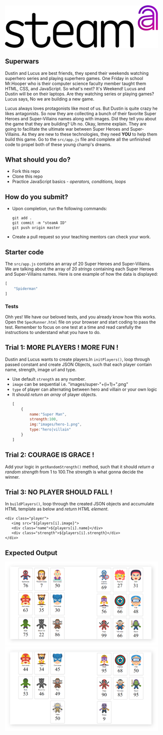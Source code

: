 ![alt text](https://github.com/prasanthsteamA/images/blob/main/SteamA-BlackLogo%202%201.png)

## Superwars

Dustin and Lucus are best friends, they spend their weekends watching superhero series and playing superhero games. One Friday in school Mr.Hooper who is their computer science faculty member taught them HTML, CSS, and JavaScript. So what's next? It's Weekend! Lucus and Dustin will be on their laptops. Are they watching series or playing games? Lucus says, No we are building a new game.

Lucus always loves protagonists like most of us. But Dustin is quite crazy he likes antagonists. So now they are collecting a bunch of their favorite Super Heroes and Super-Villains names along with images. Did they tell you about the game that they are building? Uh no. Okay, lemme explain. They are going to facilitate the ultimate war between Super Heroes and Super-Villains. As they are new to these technologies, they need **YOU** to help them build this game. Go to the `src/app.js` file and complete all the unfinished code to propel both of these young champ's dreams.

## What should you do?

- Fork this repo
- Clone this repo
- Practice JavaScript basics - _operators, conditions, loops_

## How do you submit?

- Upon completion, run the following commands:

  ```
  git add .
  git commit -m "steamA ID"
  git push origin master
  ```

- Create a pull request so your teaching mentors can check your work.

## Starter code

The `src/app.js` contains an array of 20 Super Heroes and Super-Villains. We are talking about the array of 20 _strings_ containing each Super Heroes and Super-Villains names. Here is one example of how the data is displayed:

```javascript
[
    "Spiderman"
]
```

### Tests

Ohh yes! We have our beloved tests, and you already know how this works. Open the `SpecRunner.html` file on your browser and start coding to pass the test. Remember to focus on one test at a time and read carefully the instructions to understand what you have to do.

## Trial 1: MORE PLAYERS ! MORE FUN !

Dustin and Lucus wants to create players.In `initPlayers()`, loop through passed constant and  create JSON Objects, such that each player contain name, strength, image url and type.  
* Use default `strength` as any number.  
* `image` can be sequential i.e. "images/super-"+(i+1)+".png"  
* `type` of player can alternating between hero and villain or your own logic
* It should _return an array_ of player objects.
    ```javascript
    [
        {
            name:"Super Man",
            strength:100,
            img:"images/hero-1.png",
            type:"hero|villain"
        }
    ]
    ```

## Trial 2: COURAGE IS GRACE !

Add your logic in `getRandomStrength()` method, such that it should _return a random strength_ from 1 to 100.The strength is what gonna decide the winner.

## Trial 3: NO PLAYER SHOULD FALL !

In `buildPlayers()`, loop through the created JSON objects and accumulate HTML template as below and _return HTML element_.
 ```JS
<div class="player">
    <img src="${players[i].image}">
    <div class="name">${players[i].name}</div>
    <div class="strength">${players[i].strength}</div>
</div>
```
## Expected Output

![Superwars](doc/superwars-basic1.png)
![Superwars](doc/superwars-basic2.png)

